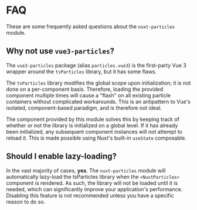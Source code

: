 # FAQ

These are some frequently asked questions about the `nuxt-particles` module.

## Why not use `vue3-particles`?

The `vue3-particles` package (alias `particles.vue3`) is the first-party Vue 3 wrapper around the `tsParticles` library, but
it has some flaws.

The `tsParticles` library modifies the global scope upon initialization; it is not done on a per-component basis. Therefore,
loading the provided component multiple times will cause a "flash" on all existing particle containers without complicated
workarounds. This is an antipattern to Vue's isolated, component-based paradigm, and is therefore not ideal.

The component provided by this module solves this by keeping track of whether or not the library is initialized on a
global level. If it has already been initialized, any subsequent component instances will not attempt to reload it.
This is made possible using Nuxt's built-in `useState` composable.

## Should I enable lazy-loading?

In the vast majority of cases, **yes**. The `nuxt-particles` module will automatically lazy-load the tsParticles library
when the `<NuxtParticles>` component is rendered. As such, the library will not be loaded until it is needed,
which can significantly improve your application's performance. Disabling this feature is not recommended unless you
have a specific reason to do so.

